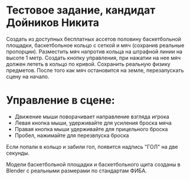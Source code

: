 # Тестовое задание, кандидат Дойников Никита
Создать из доступных бесплатных ассетов половину баскетбольной площадки, баскетбольное кольцо с сеткой и мяч (сохранив реальные пропорции).
Разместить мяч напротив кольца на штрафной линии на высоте 1 метр.
Создать кнопку управления, при нажатии на нее мяч должен лететь в кольцо по кривой.
Сохранить реальную физику предметов.
После того как мяч остановится на земле, перезапускать сцену на начало.

# Управление в сцене:
- Движение мыши поворачивает направление взгляда игрока
- Левая кнопка мыши, удерживайте для усиления броска мяча
- Правая кнопка мыши удерживайте для прицельного броска
- Пробел, нажимайте для перезвпуска броска

Если попали в кольцо и забили гол, появится надпись "ГОЛ" на две секунды.

Модели баскетбольной площадки и баскетбольного щита созданы в Blender с реальными размерами по стандартам ФИБА.
